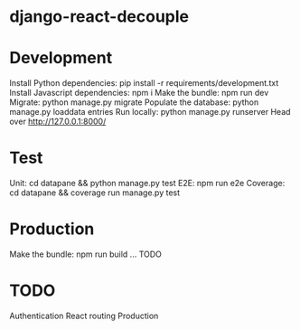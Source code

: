 # django-react-decouple

# Development
Install Python dependencies: pip install -r requirements/development.txt
Install Javascript dependencies: npm i
Make the bundle: npm run dev
Migrate: python manage.py migrate
Populate the database: python manage.py loaddata entries
Run locally: python manage.py runserver
Head over http://127.0.0.1:8000/

# Test
Unit: cd datapane && python manage.py test
E2E: npm run e2e
Coverage: cd datapane && coverage run manage.py test

# Production
Make the bundle: npm run build
... TODO

# TODO
Authentication
React routing
Production
